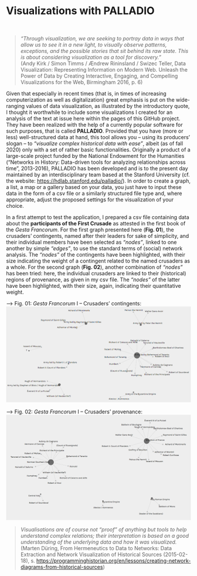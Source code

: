 # Visualizations with PALLADIO  
&nbsp;
> *“Through visualization, we are seeking to portray data in ways that allow us to see it in a new light, to visually observe patterns, exceptions, and the possible stories that sit behind its raw state. This is about considering visualization as a tool for discovery.”*  
> (Andy Kirk / Simon Timms / Ændrew Rininsland / Swizec Teller, Data Visualization: Representing Information on Modern Web. Unleash the Power of Data by Creating Interactive, Engaging, and Compelling Visualizations for the Web, Birmingham 2016, p. 6)  


Given that especially in recent times (that is, in times of increasing computerization as well as digitalization) great emphasis is put on the wide-ranging values of data visualization, as illustrated by the introductory quote, I thought it worthwhile to include some visualizations I created for an analysis of the text at issue here within the pages of this GitHub project.  
They have been realized with the help of a currently popular software for such purposes, that is called **PALLADIO**. Provided that you have (more or less) well-structured data at hand, this tool allows you – using its producers’ slogan – to *“visualize complex historical data with ease”*, albeit (as of fall 2020) only with a set of rather basic functionalities. Originally a product of a large-scale project funded by the National Endowment for the Humanities (“Networks in History: Data-driven tools for analyzing relationships across time”, 2013-2016), PALLADIO has been developed and is to the present day maintained by an interdisciplinary team based at the Stanford University (cf. the website: https://hdlab.stanford.edu/palladio/). In order to create a graph, a list, a map or a gallery based on your data, you just have to input these data in the form of a csv file or a similarly structured file type and, where appropriate, adjust the proposed settings for the visualization of your choice.  

In a first attempt to test the application, I prepared a csv file containing data about the **participants of the First Crusade** as attested in the first book of the *Gesta Francorum*. For the first graph presented here (**Fig. 01**), the crusaders’ contingents, named after their leaders for sake of simplicity, and their individual members have been selected as *“nodes”*, linked to one another by simple *“edges”*, to use the standard terms of (social) network analysis. The *“nodes”* of the contingents have been highlighted, with their size indicating the weight of a contingent related to the named crusaders as a whole. For the second graph (**Fig. 02**), another combination of *“nodes”* has been tried: here, the individual crusaders are linked to their (historical) regions of provenance, as given in my csv file. The *“nodes”* of the latter have been highlighted, with their size, again, indicating their quantitative weight.
&nbsp;

--> Fig. 01: *Gesta Francorum* I – Crusaders’ contingents:  
![Crusaders contingents](https://github.com/W-Seiffert/gesta-francorum/blob/master/Crusaders_contingents.PNG?raw=true)  
  
--> Fig. 02: *Gesta Francorum* I – Crusaders’ provenance:  
![Crusaders provenance](https://github.com/W-Seiffert/gesta-francorum/blob/master/Crusaders_provenance.PNG?raw=true)  

> *Visualisations are of course not “proof” of anything but tools to help understand complex relations; their interpretation is based on a good understanding of the underlying data and how it was visualized.*  
> (Marten Düring, From Hermeneutics to Data to Networks: Data Extraction and Network Visualization of Historical Sources (2015-02-18), s. https://programminghistorian.org/en/lessons/creating-network-diagrams-from-historical-sources)
